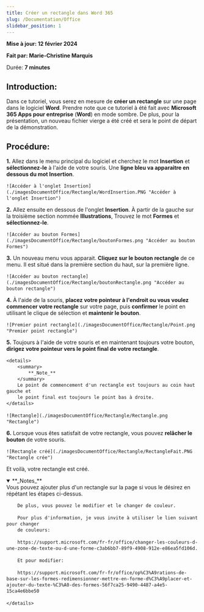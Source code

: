 ```yaml
---
title: Créer un rectangle dans Word 365
slug: /Documentation/Office
slidebar_position: 1
---
```


**Mise à jour: 12 février 2024**

**Fait par: Marie-Christine Marquis**

Durée: **7 minutes**

## **Introduction:**

Dans ce tutoriel, vous serez en mesure de **créer un rectangle** sur une page dans le logiciel **Word**. 
Prendre note que ce tutoriel à été fait avec **Microsoft 365 Apps pour entreprise** (**Word**) en mode 
sombre. De plus, pour la présentation, un nouveau fichier vierge a été créé et sera le point de départ 
de la démonstration.

## **Procédure:**

**1.** Allez dans le menu principal du logiciel et cherchez le mot **Insertion** et 
	**sélectionnez-le** à l'aide de votre souris. Une **ligne bleu va apparaitre 
	en dessous du mot Insertion**.

	![Accéder à l'onglet Insertion](./imagesDocumentOffice/Rectangle/WordInsertion.PNG "Accéder à l'onglet Insertion")

**2.** Allez ensuite en dessous de l'onglet **Insertion**. À partir de la gauche sur la
	troisième section nommée **Illustrations**, Trouvez le mot **Formes** et
	**sélectionnez-le**.

	![Accéder au bouton Formes](./imagesDocumentOffice/Rectangle/boutonFormes.png "Accéder au bouton Formes")

**3.** Un nouveau menu vous apparait. **Cliquez sur le bouton rectangle** de ce menu. Il est situé
	dans la première section du haut, sur la première ligne.

	![Accéder au bouton rectangle](./imagesDocumentOffice/Rectangle/boutonRectangle.png "Accéder au bouton rectangle")

**4.** À l'aide de la souris, **placez votre pointeur à l'endroit ou vous voulez commencer 
	votre rectangle** sur votre page, puis **confirmer** le point en utilisant le clique de 
	sélection et **maintenir le bouton**. 

	![Premier point rectangle](./imagesDocumentOffice/Rectangle/Point.png "Premier point rectangle")	 

**5.** Toujours à l'aide de votre souris et en maintenant toujours votre bouton, **dirigez 
	votre pointeur vers le point final de votre rectangle**. 

	<details> 
		<summary>
			**_Note_**
		</summary> 
		Le point de commencement d'un rectangle est toujours au coin haut gauche et
		le point final est toujours le point bas à droite.
	</details>
	
	![Rectangle](./imagesDocumentOffice/Rectangle/Rectangle.png "Rectangle")	

**6.** Lorsque vous êtes satisfait de votre rectangle, vous pouvez **relâcher le bouton** de
	votre souris.

	![Rectangle créé](./imagesDocumentOffice/Rectangle/RectangleFait.PNG "Rectangle crée")	

Et voilà, votre rectangle est créé. 

<details open> 
		<summary>
			**_Notes_**
		</summary> 
		Vous pouvez ajouter plus d'un rectangle sur la page si vous le désirez en 
		répétant les étapes ci-dessus. 
		
		De plus, vous pouvez le modifier et le changer de couleur. 

		Pour plus d'information, je vous invite à utiliser le lien suivant pour changer 
		de couleurs: 

		https://support.microsoft.com/fr-fr/office/changer-les-couleurs-d-une-zone-de-texte-ou-d-une-forme-c3ab6bb7-89f9-4908-912e-e86ea5fd106d.

		Et pour modifier:
		
		https://support.microsoft.com/fr-fr/office/op%C3%A9rations-de-base-sur-les-formes-redimensionner-mettre-en-forme-d%C3%A9placer-et-ajouter-du-texte-%C3%A0-des-formes-56f7ca25-9490-4487-a4e5-15ca4e6bbe50

	</details>